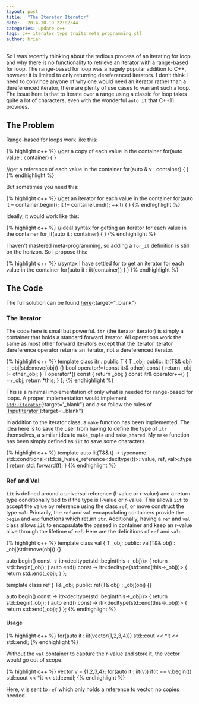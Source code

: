 ```yaml
---
layout: post
title:  "The Iterator Iterator"
date:   2014-10-19 22:02:44
categories: update c++
tags: c++ iterator type traits meta programming stl
author: brian
---
```


So I was recently thinking about the tedious process of an iterating for loop and why there is no functionality to retrieve an iterator with a range-based for loop. The range-based for loop was a hugely popular addition to C++, however it is limited to only returning dereferenced iterators. I don't think I need to convince anyone of why one would need an iterator rather than a dereferenced iterator, there are plenty of use cases to warrant such a loop. The issue here is that to iterate over a range using a classic for loop takes quite a lot of characters, even with the wonderful `auto it` that C++11 provides.

## The Problem

Range-based for loops work like this:

{% highlight c++ %}
//get a copy of each value in the container
for(auto value : container) { }

//get a reference of each value in the container
for(auto & v : container) { }
{% endhighlight %} 

But sometimes you need this:

{% highlight c++ %}
//get an iterator for each value in the container
for(auto it = container.begin(); it != container.end(); ++it) { }
{% endhighlight %} 

Ideally, it would work like this:

{% highlight c++ %}
//ideal syntax for getting an iterator for each value in the container
for_it(auto it : container) { }
{% endhighlight %}

I haven't mastered meta-programming, so adding a `for_it` definition is still on the horizon. So I propose this:

{% highlight c++ %}
//syntax I have settled for to get an iterator for each value in the container
for(auto it : iit(container)) { }
{% endhighlight %}  

## The Code

The full solution can be found [here](https://github.com/brianrackle/iit/){:target="_blank"}


### The Iterator

The code here is small but powerful. `itr` (the iterator iterator) is simply a container that holds a standard forward iterator. All operations work the same as most other forward iterators except that the iterator iterator dereference operator returns an iterator, not a dereferenced iterator.

{% highlight c++ %}
template <typename T>
class itr : public T
{
  T _obj;
 public:
    itr(T&& obj) : _obj(std::move(obj)) {}
    bool operator!=(const itr& other) const { return _obj != other._obj; }
    T operator*() const { return _obj; }
    const itr& operator++() { ++_obj; return *this; }
};
{% endhighlight %} 

This is a minimal implementation of only what is needed for range-based for loops. A proper implementation would implement [`std::iterator`](http://en.cppreference.com/w/cpp/iterator/iterator/){:target='_blank"} and also follow the rules of [`InputIterator'](http://en.cppreference.com/w/cpp/concept/InputIterator/){:target='_blank"}

In addition to the iterator class, a `make` function has been implemented. The idea here is to save the user from having to define the type of `itr` themselves, a similar idea to `make_tuple` and `make_shared`. My `make` function has been simply defined as `iit` to save some characters.

{% highlight c++ %}
template <typename T>
auto iit(T&& t) -> typename std::conditional<std::is_lvalue_reference<decltype(t)>::value,
                                 ref<T>,
                                 val<T>>::type
{
    return std::forward<T>(t);
}
{% endhighlight %} 

### Ref and Val

`iit` is defined around a universal reference (l-value or r-value) and a return type conditionally tied to if the type is l-value or r-value. This allows `iit` to accept the value by reference using the class `ref`, or move construct the type `val`. Primarily, the `ref` and `val` encapsulating containers provide the `begin` and `end` functions which return `itr`. Additionally, having a `ref` and `val` class allows `iit` to encapsulate the passed in container and keep an r-value alive through the lifetime of `ref`. Here are the definitions of `ref` and `val`:

{% highlight c++ %}
template <typename T>
class val
{
  T _obj;
 public:
 val(T&& obj) : _obj(std::move(obj)) {}

  auto begin() const -> itr<decltype(std::begin(this->_obj))> { return std::begin(_obj); }
  auto end() const -> itr<decltype(std::end(this->_obj))> { return std::end(_obj); }
};

template <typename T>
class ref
{
  T& _obj;
public:
 ref(T& obj) : _obj(obj) {}
  
  auto begin() const -> itr<decltype(std::begin(this->_obj))> { return std::begin(_obj); }
  auto end() const -> itr<decltype(std::end(this->_obj))> { return std::end(_obj); }
};
{% endhighlight %} 

#### Usage

{% highlight c++ %}
for(auto it : iit(vector<int>{1,2,3,4})) 
  std::cout << *it << std::endl;
{% endhighlight %}  

Without the `val` container to capture the r-value and store it, the vector would go out of scope.

{% highlight c++ %}
vector<int> v = {1,2,3,4};
for(auto it : iit(v)) 
  if(it == v.begin())
    std::cout << *it << std::endl;
{% endhighlight %}  

Here, v is sent to `ref` which only holds a reference to vector, no copies needed.
